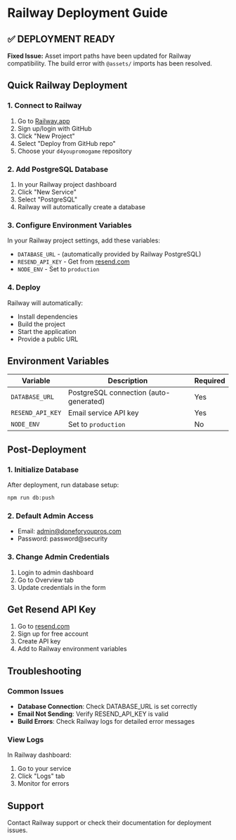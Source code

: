 # Railway Deployment Guide

## ✅ DEPLOYMENT READY
**Fixed Issue:** Asset import paths have been updated for Railway compatibility. The build error with `@assets/` imports has been resolved.

## Quick Railway Deployment

### 1. Connect to Railway
1. Go to [Railway.app](https://railway.app)
2. Sign up/login with GitHub
3. Click "New Project"
4. Select "Deploy from GitHub repo"
5. Choose your `d4youpromogame` repository

### 2. Add PostgreSQL Database
1. In your Railway project dashboard
2. Click "New Service"
3. Select "PostgreSQL"
4. Railway will automatically create a database

### 3. Configure Environment Variables
In your Railway project settings, add these variables:
- `DATABASE_URL` - (automatically provided by Railway PostgreSQL)
- `RESEND_API_KEY` - Get from [resend.com](https://resend.com)
- `NODE_ENV` - Set to `production`

### 4. Deploy
Railway will automatically:
- Install dependencies
- Build the project
- Start the application
- Provide a public URL

## Environment Variables

| Variable | Description | Required |
|----------|-------------|----------|
| `DATABASE_URL` | PostgreSQL connection (auto-generated) | Yes |
| `RESEND_API_KEY` | Email service API key | Yes |
| `NODE_ENV` | Set to `production` | No |

## Post-Deployment

### 1. Initialize Database
After deployment, run database setup:
```bash
npm run db:push
```

### 2. Default Admin Access
- Email: admin@doneforyoupros.com
- Password: password@security

### 3. Change Admin Credentials
1. Login to admin dashboard
2. Go to Overview tab
3. Update credentials in the form

## Get Resend API Key

1. Go to [resend.com](https://resend.com)
2. Sign up for free account
3. Create API key
4. Add to Railway environment variables

## Troubleshooting

### Common Issues
- **Database Connection**: Check DATABASE_URL is set correctly
- **Email Not Sending**: Verify RESEND_API_KEY is valid
- **Build Errors**: Check Railway logs for detailed error messages

### View Logs
In Railway dashboard:
1. Go to your service
2. Click "Logs" tab
3. Monitor for errors

## Support
Contact Railway support or check their documentation for deployment issues.